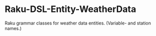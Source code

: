 # Raku-DSL-Entity-WeatherData
Raku grammar classes for weather data entities. (Variable- and station names.)
